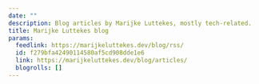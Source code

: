 ```yaml
---
date: ""
description: Blog articles by Marijke Luttekes, mostly tech-related.
title: Marijke Luttekes blog
params:
  feedlink: https://marijkeluttekes.dev/blog/rss/
  id: f279bfa42490114580af5cd908dde1e6
  link: https://marijkeluttekes.dev/blog/articles/
  blogrolls: []
---
```


